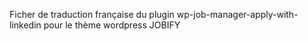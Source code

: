 
Ficher de traduction française du plugin wp-job-manager-apply-with-linkedin pour le thème wordpress JOBIFY
